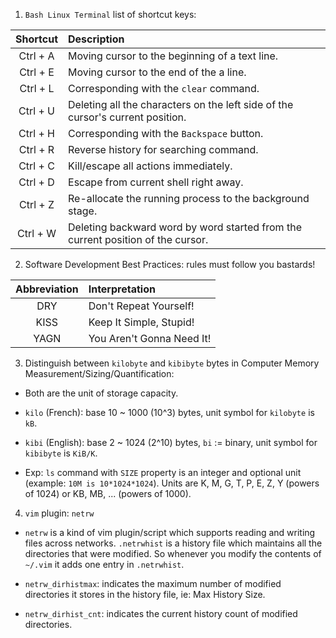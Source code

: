 1. `Bash Linux Terminal` list of shortcut keys:

| Shortcut | Description                                                                     |
| :------: | :------------------------------------------------------------------------------ |
| Ctrl + A | Moving cursor to the beginning of a text line.                                  |
| Ctrl + E | Moving cursor to the end of the a line.                                         |
| Ctrl + L | Corresponding with the `clear` command.                                         |
| Ctrl + U | Deleting all the characters on the left side of the cursor's current position.  |
| Ctrl + H | Corresponding with the `Backspace` button.                                      |
| Ctrl + R | Reverse history for searching command.                                          |
| Ctrl + C | Kill/escape all actions immediately.                                            |
| Ctrl + D | Escape from current shell right away.                                           |
| Ctrl + Z | Re-allocate the running process to the background stage.                        |
| Ctrl + W | Deleting backward word by word started from the current position of the cursor. |

2. Software Development Best Practices: rules must follow you bastards!

| Abbreviation | Interpretation            |
| :----------: | :------------------------ |
|     DRY      | Don't Repeat Yourself!    |
|     KISS     | Keep It Simple, Stupid!   |
|     YAGN     | You Aren't Gonna Need It! |

3. Distinguish between `kilobyte` and `kibibyte` bytes in Computer Memory Measurement/Sizing/Quantification:

- Both are the unit of storage capacity.

- `kilo` (French): base 10 ~ 1000 (10^3) bytes, unit symbol for `kilobyte` is `kB`.

- `kibi` (English): base 2 ~ 1024 (2^10) bytes, `bi` := binary, unit symbol for `kibibyte` is `KiB/K`.

- Exp: `ls` command with `SIZE` property is an integer and optional unit (example: `10M is 10*1024*1024`).
  Units are K, M, G, T, P, E, Z, Y (powers of 1024) or KB, MB, ... (powers of 1000).

4. `vim` plugin: `netrw`

- `netrw` is a kind of vim plugin/script which supports reading and writing files across networks. `.netrwhist` is a history file which maintains all the directories that were modified. So whenever you modify the contents of `~/.vim` it adds one entry in `.netrwhist`.

- `netrw_dirhistmax`: indicates the maximum number of modified directories it stores in the history file, ie: Max History Size.

- `netrw_dirhist_cnt`: indicates the current history count of modified directories.
